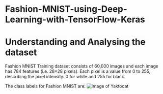 # Fashion-MNIST-using-Deep-Learning-with-TensorFlow-Keras

# Understanding and Analysing the dataset

Fashion MNIST Training dataset consists of 60,000 images and each image has 784 features (i.e. 28×28 pixels).
Each pixel is a value from 0 to 255, describing the pixel intensity. 0 for white and 255 for black.

The class labels for Fashion MNIST are:
![Image of Yaktocat](https://www.researchgate.net/profile/Greeshma-K-V/publication/340299295/figure/fig1/AS:875121904476163@1585656729996/Fashion-MNIST-Dataset-Images-with-Labels-and-Description-II-LITERATURE-REVIEW-In-image.jpg)
